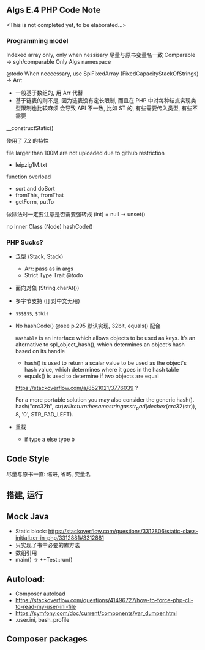 ## Algs E.4 PHP Code Note

<This is not completed yet, to be elaborated...>

### Programming model
Indexed array only, only when nessisary
尽量与原书变量名一致
Comparable -> sgh/comparable
Only Algs namespace

@todo When neccessary, use SplFixedArray (FixedCapacityStackOfStrings) -> Arr:
- 一般基于数组的, 用 Arr 代替
- 基于链表的则不是, 因为链表没有定长限制, 而且在 PHP 中对每种结点实现类型限制也比较麻烦
会导致 API 不一致, 比如 ST 的, 有些需要传入类型, 有些不需要

__constructStatic()

使用了 7.2 的特性

file larger than 100M are not uploaded due to github restriction
- leipzig1M.txt

function overload
- sort and doSort
- fromThis, fromThat
- getForm, putTo

做除法时一定要注意是否需要强转成 (int)
= null -> unset()

no Inner Class (Node)
hashCode()

### PHP Sucks?
- 泛型 (Stack<String>, Stack<Double>)
    + Arr: pass as in args
    + Strict Type Trait @todo
- 面向对象 (String.charAt())
- 多字节支持 ([] 对中文无用)
- `$$$$$$`, `$this`
- No hashCode() @see p.295 默认实现, 32bit, equals() 配合

    `Hashable` is an interface which allows objects to be used as keys. It’s an alternative to spl_object_hash(), which determines an object’s hash based on its handle
    - hash() is used to return a scalar value to be used as the object's hash value, which determines where it goes in the hash table
    - equals() is used to determine if two objects are equal

    https://stackoverflow.com/a/8521021/3776039 ?

    For a more portable solution you may also consider the generic hash(). hash("crc32b", $str) will return the same string as str_pad(dechex(crc32($str)), 8, '0', STR_PAD_LEFT).

- 重载
    + if type a else type b


## Code Style
尽量与原书一直: 缩进, 省略, 变量名

## 搭建, 运行

## Mock Java

- Static block: <https://stackoverflow.com/questions/3312806/static-class-initializer-in-php/3312881#3312881>
- 只实现了书中必要的库方法
- 数组引用
- main() -> **Test::run()

## Autoload:
- Composer autoload
- <https://stackoverflow.com/questions/41496727/how-to-force-php-cli-to-read-my-user-ini-file>
- <https://symfony.com/doc/current/components/var_dumper.html>
- .user.ini, bash_profile

## Composer packages